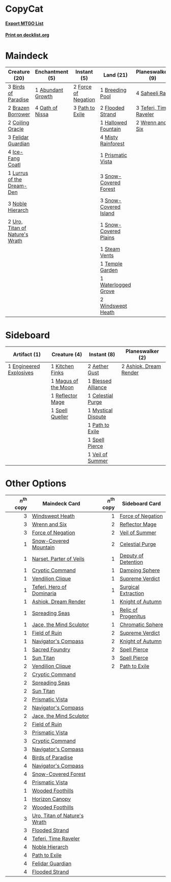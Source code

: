 # CopyCat

#### [Export MTGO List](../collection/CopyCat/CopyCat.txt)
#### [Print on decklist.org](http://decklist.org/?deckmain=1%09Abundant%20Growth%0A3%09Birds%20of%20Paradise%0A2%09Brazen%20Borrower%0A1%09Breeding%20Pool%0A2%09Coiling%20Oracle%0A3%09Felidar%20Guardian%0A2%09Flooded%20Strand%0A2%09Force%20of%20Negation%0A1%09Hallowed%20Fountain%0A4%09Ice-Fang%20Coatl%0A1%09Lurrus%20of%20the%20Dream-Den%0A4%09Misty%20Rainforest%0A3%09Noble%20Hierarch%0A4%09Oath%20of%20Nissa%0A3%09Path%20to%20Exile%0A1%09Prismatic%20Vista%0A4%09Saheeli%20Rai%0A3%09Snow-Covered%20Forest%0A3%09Snow-Covered%20Island%0A1%09Snow-Covered%20Plains%0A1%09Steam%20Vents%0A3%09Teferi,%20Time%20Raveler%0A1%09Temple%20Garden%0A2%09Uro,%20Titan%20of%20Nature's%20Wrath%0A1%09Waterlogged%20Grove%0A2%09Windswept%20Heath%0A2%09Wrenn%20and%20Six&deckside=2%09Aether%20Gust%0A2%09Ashiok,%20Dream%20Render%0A1%09Blessed%20Alliance%0A1%09Celestial%20Purge%0A1%09Engineered%20Explosives%0A1%09Kitchen%20Finks%0A1%09Magus%20of%20the%20Moon%0A1%09Mystical%20Dispute%0A1%09Path%20to%20Exile%0A1%09Reflector%20Mage%0A1%09Spell%20Pierce%0A1%09Spell%20Queller%0A1%09Veil%20of%20Summer)
# Maindeck

|                                              Creature (20)                                              |                                      Enchantment (5)                                       |                                         Instant (5)                                          |                                           Land (21)                                            |                                        Planeswalker (9)                                         |
|---------------------------------------------------------------------------------------------------------|--------------------------------------------------------------------------------------------|----------------------------------------------------------------------------------------------|------------------------------------------------------------------------------------------------|-------------------------------------------------------------------------------------------------|
|3 [Birds of Paradise](http://gatherer.wizards.com/Pages/Card/Details.aspx?multiverseid=129906)           |1 [Abundant Growth](http://gatherer.wizards.com/Pages/Card/Details.aspx?multiverseid=240017)|2 [Force of Negation](http://gatherer.wizards.com/Pages/Card/Details.aspx?multiverseid=464001)|1 [Breeding Pool](http://gatherer.wizards.com/Pages/Card/Details.aspx?multiverseid=97088)       |4 [Saheeli Rai](http://gatherer.wizards.com/Pages/Card/Details.aspx?multiverseid=417759)         |
|2 [Brazen Borrower](http://gatherer.wizards.com/Pages/Card/Details.aspx?multiverseid=473001)             |4 [Oath of Nissa](http://gatherer.wizards.com/Pages/Card/Details.aspx?multiverseid=407650)  |3 [Path to Exile](http://gatherer.wizards.com/Pages/Card/Details.aspx?multiverseid=220511)    |2 [Flooded Strand](http://gatherer.wizards.com/Pages/Card/Details.aspx?multiverseid=405098)     |3 [Teferi, Time Raveler](http://gatherer.wizards.com/Pages/Card/Details.aspx?multiverseid=461148)|
|2 [Coiling Oracle](http://gatherer.wizards.com/Pages/Card/Details.aspx?multiverseid=405176)              |                                                                                            |                                                                                              |1 [Hallowed Fountain](http://gatherer.wizards.com/Pages/Card/Details.aspx?multiverseid=97071)   |2 [Wrenn and Six](http://gatherer.wizards.com/Pages/Card/Details.aspx?multiverseid=464166)       |
|3 [Felidar Guardian](http://gatherer.wizards.com/Pages/Card/Details.aspx?multiverseid=423686)            |                                                                                            |                                                                                              |4 [Misty Rainforest](http://gatherer.wizards.com/Pages/Card/Details.aspx?multiverseid=405102)   |                                                                                                 |
|4 [Ice-Fang Coatl](http://gatherer.wizards.com/Pages/Card/Details.aspx?multiverseid=464152)              |                                                                                            |                                                                                              |1 [Prismatic Vista](http://gatherer.wizards.com/Pages/Card/Details.aspx?multiverseid=464193)    |                                                                                                 |
|1 [Lurrus of the Dream-Den](http://gatherer.wizards.com/Pages/Card/Details.aspx?multiverseid=479746)     |                                                                                            |                                                                                              |3 [Snow-Covered Forest](http://gatherer.wizards.com/Pages/Card/Details.aspx?multiverseid=121192)|                                                                                                 |
|3 [Noble Hierarch](http://gatherer.wizards.com/Pages/Card/Details.aspx?multiverseid=179434)              |                                                                                            |                                                                                              |3 [Snow-Covered Island](http://gatherer.wizards.com/Pages/Card/Details.aspx?multiverseid=121130)|                                                                                                 |
|2 [Uro, Titan of Nature's Wrath](http://gatherer.wizards.com/Pages/Card/Details.aspx?multiverseid=476480)|                                                                                            |                                                                                              |1 [Snow-Covered Plains](http://gatherer.wizards.com/Pages/Card/Details.aspx?multiverseid=121267)|                                                                                                 |
|                                                                                                         |                                                                                            |                                                                                              |1 [Steam Vents](http://gatherer.wizards.com/Pages/Card/Details.aspx?multiverseid=405109)        |                                                                                                 |
|                                                                                                         |                                                                                            |                                                                                              |1 [Temple Garden](http://gatherer.wizards.com/Pages/Card/Details.aspx?multiverseid=405112)      |                                                                                                 |
|                                                                                                         |                                                                                            |                                                                                              |1 [Waterlogged Grove](http://gatherer.wizards.com/Pages/Card/Details.aspx?multiverseid=464198)  |                                                                                                 |
|                                                                                                         |                                                                                            |                                                                                              |2 [Windswept Heath](http://gatherer.wizards.com/Pages/Card/Details.aspx?multiverseid=405115)    |                                                                                                 |


# Sideboard

|                                          Artifact (1)                                           |                                         Creature (4)                                         |                                         Instant (8)                                         |                                        Planeswalker (2)                                         |
|-------------------------------------------------------------------------------------------------|----------------------------------------------------------------------------------------------|---------------------------------------------------------------------------------------------|-------------------------------------------------------------------------------------------------|
|1 [Engineered Explosives](http://gatherer.wizards.com/Pages/Card/Details.aspx?multiverseid=50139)|1 [Kitchen Finks](http://gatherer.wizards.com/Pages/Card/Details.aspx?multiverseid=370458)    |2 [Aether Gust](http://gatherer.wizards.com/Pages/Card/Details.aspx?multiverseid=466796)     |2 [Ashiok, Dream Render](http://gatherer.wizards.com/Pages/Card/Details.aspx?multiverseid=461155)|
|                                                                                                 |1 [Magus of the Moon](http://gatherer.wizards.com/Pages/Card/Details.aspx?multiverseid=136152)|1 [Blessed Alliance](http://gatherer.wizards.com/Pages/Card/Details.aspx?multiverseid=414302)|                                                                                                 |
|                                                                                                 |1 [Reflector Mage](http://gatherer.wizards.com/Pages/Card/Details.aspx?multiverseid=407667)   |1 [Celestial Purge](http://gatherer.wizards.com/Pages/Card/Details.aspx?multiverseid=183055) |                                                                                                 |
|                                                                                                 |1 [Spell Queller](http://gatherer.wizards.com/Pages/Card/Details.aspx?multiverseid=414494)    |1 [Mystical Dispute](http://gatherer.wizards.com/Pages/Card/Details.aspx?multiverseid=473020)|                                                                                                 |
|                                                                                                 |                                                                                              |1 [Path to Exile](http://gatherer.wizards.com/Pages/Card/Details.aspx?multiverseid=220511)   |                                                                                                 |
|                                                                                                 |                                                                                              |1 [Spell Pierce](http://gatherer.wizards.com/Pages/Card/Details.aspx?multiverseid=425876)    |                                                                                                 |
|                                                                                                 |                                                                                              |1 [Veil of Summer](http://gatherer.wizards.com/Pages/Card/Details.aspx?multiverseid=466952)  |                                                                                                 |


# Other Options

|*n*<sup>th</sup> copy|                                             Maindeck Card                                             |*n*<sup>th</sup> copy|                                        Sideboard Card                                        |
|--------------------:|-------------------------------------------------------------------------------------------------------|--------------------:|----------------------------------------------------------------------------------------------|
|                    3|[Windswept Heath](http://gatherer.wizards.com/Pages/Card/Details.aspx?multiverseid=405115)             |                    1|[Force of Negation](http://gatherer.wizards.com/Pages/Card/Details.aspx?multiverseid=464001)  |
|                    3|[Wrenn and Six](http://gatherer.wizards.com/Pages/Card/Details.aspx?multiverseid=464166)               |                    2|[Reflector Mage](http://gatherer.wizards.com/Pages/Card/Details.aspx?multiverseid=407667)     |
|                    3|[Force of Negation](http://gatherer.wizards.com/Pages/Card/Details.aspx?multiverseid=464001)           |                    2|[Veil of Summer](http://gatherer.wizards.com/Pages/Card/Details.aspx?multiverseid=466952)     |
|                    1|[Snow-Covered Mountain](http://gatherer.wizards.com/Pages/Card/Details.aspx?multiverseid=121233)       |                    2|[Celestial Purge](http://gatherer.wizards.com/Pages/Card/Details.aspx?multiverseid=183055)    |
|                    1|[Narset, Parter of Veils](http://gatherer.wizards.com/Pages/Card/Details.aspx?multiverseid=460988)     |                    1|[Deputy of Detention](http://gatherer.wizards.com/Pages/Card/Details.aspx?multiverseid=457309)|
|                    1|[Cryptic Command](http://gatherer.wizards.com/Pages/Card/Details.aspx?multiverseid=438614)             |                    1|[Damping Sphere](http://gatherer.wizards.com/Pages/Card/Details.aspx?multiverseid=443101)     |
|                    1|[Vendilion Clique](http://gatherer.wizards.com/Pages/Card/Details.aspx?multiverseid=442065)            |                    1|[Supreme Verdict](http://gatherer.wizards.com/Pages/Card/Details.aspx?multiverseid=438776)    |
|                    1|[Teferi, Hero of Dominaria](http://gatherer.wizards.com/Pages/Card/Details.aspx?multiverseid=443095)   |                    1|[Surgical Extraction](http://gatherer.wizards.com/Pages/Card/Details.aspx?multiverseid=397706)|
|                    1|[Ashiok, Dream Render](http://gatherer.wizards.com/Pages/Card/Details.aspx?multiverseid=461155)        |                    1|[Knight of Autumn](http://gatherer.wizards.com/Pages/Card/Details.aspx?multiverseid=452933)   |
|                    1|[Spreading Seas](http://gatherer.wizards.com/Pages/Card/Details.aspx?multiverseid=190405)              |                    1|[Relic of Progenitus](http://gatherer.wizards.com/Pages/Card/Details.aspx?multiverseid=174824)|
|                    1|[Jace, the Mind Sculptor](http://gatherer.wizards.com/Pages/Card/Details.aspx?multiverseid=442051)     |                    1|[Chromatic Sphere](http://gatherer.wizards.com/Pages/Card/Details.aspx?multiverseid=23230)    |
|                    1|[Field of Ruin](http://gatherer.wizards.com/Pages/Card/Details.aspx?multiverseid=435415)               |                    2|[Supreme Verdict](http://gatherer.wizards.com/Pages/Card/Details.aspx?multiverseid=438776)    |
|                    1|[Navigator's Compass](http://gatherer.wizards.com/Pages/Card/Details.aspx?multiverseid=443113)         |                    2|[Knight of Autumn](http://gatherer.wizards.com/Pages/Card/Details.aspx?multiverseid=452933)   |
|                    1|[Sacred Foundry](http://gatherer.wizards.com/Pages/Card/Details.aspx?multiverseid=405106)              |                    2|[Spell Pierce](http://gatherer.wizards.com/Pages/Card/Details.aspx?multiverseid=425876)       |
|                    1|[Sun Titan](http://gatherer.wizards.com/Pages/Card/Details.aspx?multiverseid=389699)                   |                    3|[Spell Pierce](http://gatherer.wizards.com/Pages/Card/Details.aspx?multiverseid=425876)       |
|                    2|[Vendilion Clique](http://gatherer.wizards.com/Pages/Card/Details.aspx?multiverseid=442065)            |                    2|[Path to Exile](http://gatherer.wizards.com/Pages/Card/Details.aspx?multiverseid=220511)      |
|                    2|[Cryptic Command](http://gatherer.wizards.com/Pages/Card/Details.aspx?multiverseid=438614)             |                     |                                                                                              |
|                    2|[Spreading Seas](http://gatherer.wizards.com/Pages/Card/Details.aspx?multiverseid=190405)              |                     |                                                                                              |
|                    2|[Sun Titan](http://gatherer.wizards.com/Pages/Card/Details.aspx?multiverseid=389699)                   |                     |                                                                                              |
|                    2|[Prismatic Vista](http://gatherer.wizards.com/Pages/Card/Details.aspx?multiverseid=464193)             |                     |                                                                                              |
|                    2|[Navigator's Compass](http://gatherer.wizards.com/Pages/Card/Details.aspx?multiverseid=443113)         |                     |                                                                                              |
|                    2|[Jace, the Mind Sculptor](http://gatherer.wizards.com/Pages/Card/Details.aspx?multiverseid=442051)     |                     |                                                                                              |
|                    2|[Field of Ruin](http://gatherer.wizards.com/Pages/Card/Details.aspx?multiverseid=435415)               |                     |                                                                                              |
|                    3|[Prismatic Vista](http://gatherer.wizards.com/Pages/Card/Details.aspx?multiverseid=464193)             |                     |                                                                                              |
|                    3|[Cryptic Command](http://gatherer.wizards.com/Pages/Card/Details.aspx?multiverseid=438614)             |                     |                                                                                              |
|                    3|[Navigator's Compass](http://gatherer.wizards.com/Pages/Card/Details.aspx?multiverseid=443113)         |                     |                                                                                              |
|                    4|[Birds of Paradise](http://gatherer.wizards.com/Pages/Card/Details.aspx?multiverseid=129906)           |                     |                                                                                              |
|                    4|[Navigator's Compass](http://gatherer.wizards.com/Pages/Card/Details.aspx?multiverseid=443113)         |                     |                                                                                              |
|                    4|[Snow-Covered Forest](http://gatherer.wizards.com/Pages/Card/Details.aspx?multiverseid=121192)         |                     |                                                                                              |
|                    4|[Prismatic Vista](http://gatherer.wizards.com/Pages/Card/Details.aspx?multiverseid=464193)             |                     |                                                                                              |
|                    1|[Wooded Foothills](http://gatherer.wizards.com/Pages/Card/Details.aspx?multiverseid=405116)            |                     |                                                                                              |
|                    1|[Horizon Canopy](http://gatherer.wizards.com/Pages/Card/Details.aspx?multiverseid=409571)              |                     |                                                                                              |
|                    2|[Wooded Foothills](http://gatherer.wizards.com/Pages/Card/Details.aspx?multiverseid=405116)            |                     |                                                                                              |
|                    3|[Uro, Titan of Nature's Wrath](http://gatherer.wizards.com/Pages/Card/Details.aspx?multiverseid=476480)|                     |                                                                                              |
|                    3|[Flooded Strand](http://gatherer.wizards.com/Pages/Card/Details.aspx?multiverseid=405098)              |                     |                                                                                              |
|                    4|[Teferi, Time Raveler](http://gatherer.wizards.com/Pages/Card/Details.aspx?multiverseid=461148)        |                     |                                                                                              |
|                    4|[Noble Hierarch](http://gatherer.wizards.com/Pages/Card/Details.aspx?multiverseid=179434)              |                     |                                                                                              |
|                    4|[Path to Exile](http://gatherer.wizards.com/Pages/Card/Details.aspx?multiverseid=220511)               |                     |                                                                                              |
|                    4|[Felidar Guardian](http://gatherer.wizards.com/Pages/Card/Details.aspx?multiverseid=423686)            |                     |                                                                                              |
|                    4|[Flooded Strand](http://gatherer.wizards.com/Pages/Card/Details.aspx?multiverseid=405098)              |                     |                                                                                              |

